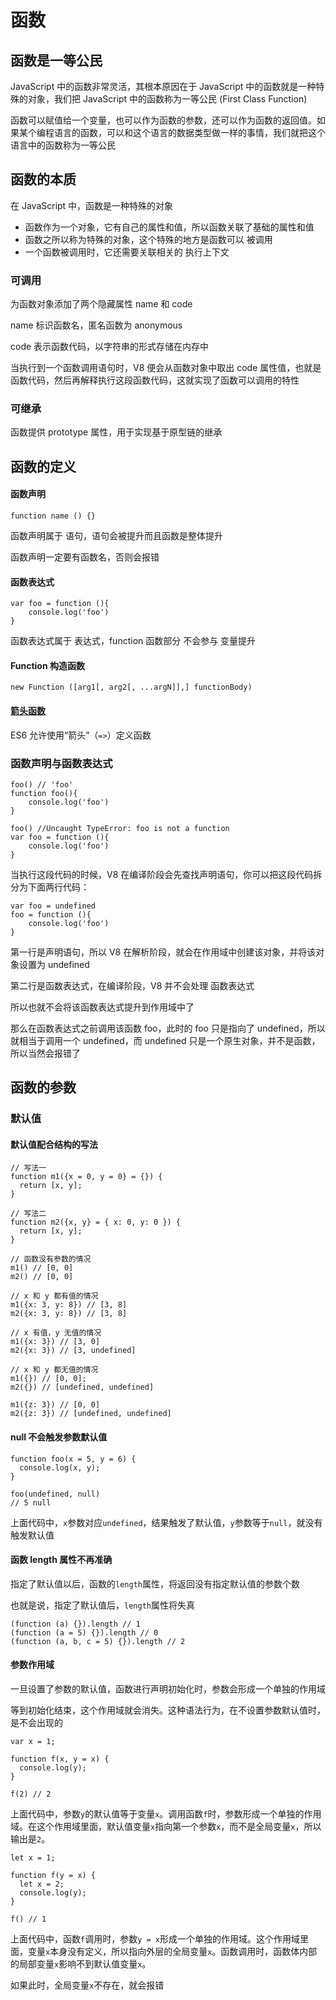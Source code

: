 # 函数

## 函数是一等公民

JavaScript 中的函数非常灵活，其根本原因在于 JavaScript 中的函数就是一种特殊的对象，我们把 JavaScript 中的函数称为一等公民 \(First Class Function\)

函数可以赋值给一个变量，也可以作为函数的参数，还可以作为函数的返回值。如果某个编程语言的函数，可以和这个语言的数据类型做一样的事情，我们就把这个语言中的函数称为一等公民

## 函数的本质

在 JavaScript 中，函数是一种特殊的对象

* 函数作为一个对象，它有自己的属性和值，所以函数关联了基础的属性和值
* 函数之所以称为特殊的对象，这个特殊的地方是函数可以 被调用
* 一个函数被调用时，它还需要关联相关的 执行上下文

### 可调用

为函数对象添加了两个隐藏属性 name 和 code

name 标识函数名，匿名函数为 anonymous

code 表示函数代码，以字符串的形式存储在内存中

当执行到一个函数调用语句时，V8 便会从函数对象中取出 code 属性值，也就是函数代码，然后再解释执行这段函数代码，这就实现了函数可以调用的特性

### 可继承

函数提供 prototype 属性，用于实现基于原型链的继承

## 函数的定义

#### 函数声明

```text
function name () {}
```

函数声明属于 语句，语句会被提升而且函数是整体提升

函数声明一定要有函数名，否则会报错

#### 函数表达式

```text
var foo = function (){
    console.log('foo')
}
```

函数表达式属于 表达式，function 函数部分 不会参与 变量提升

#### Function 构造函数

```text
new Function ([arg1[, arg2[, ...argN]],] functionBody)
```

#### [箭头函数](箭头函数.md)

 ES6 允许使用“箭头”（`=>`）定义函数

### 函数声明与函数表达式

```text
foo() // 'foo'
function foo(){
    console.log('foo')
}
```

```text
foo() //Uncaught TypeError: foo is not a function
var foo = function (){
    console.log('foo')
}
```

当执行这段代码的时候，V8 在编译阶段会先查找声明语句，你可以把这段代码拆分为下面两行代码：

```text
var foo = undefined
foo = function (){
    console.log('foo')
}
```

第一行是声明语句，所以 V8 在解析阶段，就会在作用域中创建该对象，并将该对象设置为 undefined

第二行是函数表达式，在编译阶段，V8 并不会处理 函数表达式

所以也就不会将该函数表达式提升到作用域中了

那么在函数表达式之前调用该函数 foo，此时的 foo 只是指向了 undefined，所以就相当于调用一个 undefined，而 undefined 只是一个原生对象，并不是函数，所以当然会报错了

## 函数的参数

### 默认值

#### 默认值配合结构的写法

```text
// 写法一
function m1({x = 0, y = 0} = {}) {
  return [x, y];
}

// 写法二
function m2({x, y} = { x: 0, y: 0 }) {
  return [x, y];
}
```

```text
// 函数没有参数的情况
m1() // [0, 0]
m2() // [0, 0]

// x 和 y 都有值的情况
m1({x: 3, y: 8}) // [3, 8]
m2({x: 3, y: 8}) // [3, 8]

// x 有值，y 无值的情况
m1({x: 3}) // [3, 0]
m2({x: 3}) // [3, undefined]

// x 和 y 都无值的情况
m1({}) // [0, 0];
m2({}) // [undefined, undefined]

m1({z: 3}) // [0, 0]
m2({z: 3}) // [undefined, undefined]
```

#### null 不会触发参数默认值

```text
function foo(x = 5, y = 6) {
  console.log(x, y);
}

foo(undefined, null)
// 5 null
```

 上面代码中，`x`参数对应`undefined`，结果触发了默认值，`y`参数等于`null`，就没有触发默认值

#### 函数 length 属性不再准确

 指定了默认值以后，函数的`length`属性，将返回没有指定默认值的参数个数

也就是说，指定了默认值后，`length`属性将失真

```text
(function (a) {}).length // 1
(function (a = 5) {}).length // 0
(function (a, b, c = 5) {}).length // 2
```

#### 参数作用域

一旦设置了参数的默认值，函数进行声明初始化时，参数会形成一个单独的作用域

等到初始化结束，这个作用域就会消失。这种语法行为，在不设置参数默认值时，是不会出现的

```text
var x = 1;

function f(x, y = x) {
  console.log(y);
}

f(2) // 2
```

 上面代码中，参数`y`的默认值等于变量`x`。调用函数`f`时，参数形成一个单独的作用域。在这个作用域里面，默认值变量`x`指向第一个参数`x`，而不是全局变量`x`，所以输出是`2`。

```text
let x = 1;

function f(y = x) {
  let x = 2;
  console.log(y);
}

f() // 1
```

上面代码中，函数`f`调用时，参数`y = x`形成一个单独的作用域。这个作用域里面，变量`x`本身没有定义，所以指向外层的全局变量`x`。函数调用时，函数体内部的局部变量`x`影响不到默认值变量`x`。

如果此时，全局变量`x`不存在，就会报错






